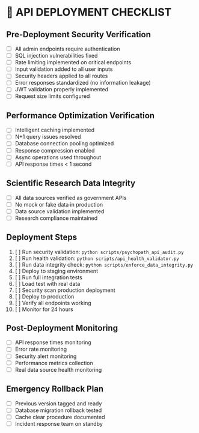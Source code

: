 # 🚀 API DEPLOYMENT CHECKLIST

## Pre-Deployment Security Verification
- [ ] All admin endpoints require authentication
- [ ] SQL injection vulnerabilities fixed
- [ ] Rate limiting implemented on critical endpoints
- [ ] Input validation added to all user inputs
- [ ] Security headers applied to all routes
- [ ] Error responses standardized (no information leakage)
- [ ] JWT validation properly implemented
- [ ] Request size limits configured

## Performance Optimization Verification
- [ ] Intelligent caching implemented
- [ ] N+1 query issues resolved
- [ ] Database connection pooling optimized
- [ ] Response compression enabled
- [ ] Async operations used throughout
- [ ] API response times < 1 second

## Scientific Research Data Integrity
- [ ] All data sources verified as government APIs
- [ ] No mock or fake data in production
- [ ] Data source validation implemented
- [ ] Research compliance maintained

## Deployment Steps
1. [ ] Run security validation: `python scripts/psychopath_api_audit.py`
2. [ ] Run health validation: `python scripts/api_health_validator.py`
3. [ ] Run data integrity check: `python scripts/enforce_data_integrity.py`
4. [ ] Deploy to staging environment
5. [ ] Run full integration tests
6. [ ] Load test with real data
7. [ ] Security scan production deployment
8. [ ] Deploy to production
9. [ ] Verify all endpoints working
10. [ ] Monitor for 24 hours

## Post-Deployment Monitoring
- [ ] API response times monitoring
- [ ] Error rate monitoring
- [ ] Security alert monitoring
- [ ] Performance metrics collection
- [ ] Real data source health monitoring

## Emergency Rollback Plan
- [ ] Previous version tagged and ready
- [ ] Database migration rollback tested
- [ ] Cache clear procedure documented
- [ ] Incident response team on standby
